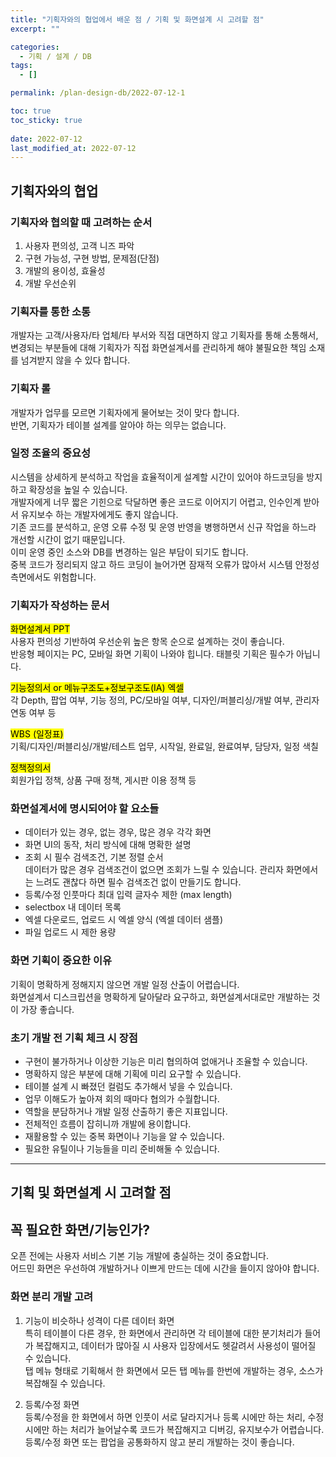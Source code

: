 ```yaml
---
title: "기획자와의 협업에서 배운 점 / 기획 및 화면설계 시 고려할 점"
excerpt: ""

categories:
  - 기획 / 설계 / DB
tags:
  - []

permalink: /plan-design-db/2022-07-12-1

toc: true
toc_sticky: true
 
date: 2022-07-12
last_modified_at: 2022-07-12
---
```


## 기획자와의 협업

### 기획자와 협의할 때 고려하는 순서
1. 사용자 편의성, 고객 니즈 파악
2. 구현 가능성, 구현 방법, 문제점(단점)
3. 개발의 용이성, 효율성
4. 개발 우선순위

### 기획자를 통한 소통
개발자는 고객/사용자/타 업체/타 부서와 직접 대면하지 않고 기획자를 통해 소통해서,  
변경되는 부분들에 대해 기획자가 직접 화면설계서를 관리하게 해야 불필요한 책임 소재를 넘겨받지 않을 수 있다 합니다.

### 기획자 롤
개발자가 업무를 모르면 기획자에게 물어보는 것이 맞다 합니다.  
반면, 기획자가 테이블 설계를 알아야 하는 의무는 없습니다.

### 일정 조율의 중요성
시스템을 상세하게 분석하고 작업을 효율적이게 설계할 시간이 있어야 하드코딩을 방지하고 확장성을 높일 수 있습니다.  
개발자에게 너무 짧은 기힌으로 닥달하면 좋은 코드로 이어지기 어렵고, 인수인계 받아서 유지보수 하는 개발자에게도 좋지 않습니다.  
기존 코드를 분석하고, 운영 오류 수정 및 운영 반영을 병행하면서 신규 작업을 하느라 개선할 시간이 없기 때문입니다.  
이미 운영 중인 소스와 DB를 변경하는 일은 부담이 되기도 합니다.  
중복 코드가 정리되지 않고 하드 코딩이 늘어가면 잠재적 오류가 많아서 시스템 안정성 측면에서도 위험합니다.

### 기획자가 작성하는 문서
<mark>화면설계서 PPT</mark>  
사용자 편의성 기반하여 우선순위 높은 항목 순으로 설계하는 것이 좋습니다.  
반응형 페이지는 PC, 모바일 화면 기획이 나와야 힙니다. 태블릿 기획은 필수가 아닙니다.

<mark>기능정의서 or 메뉴구조도+정보구조도(IA) 엑셀</mark>  
각 Depth, 팝업 여부, 기능 정의, PC/모바일 여부, 디자인/퍼블리싱/개발 여부, 관리자 연동 여부 등

<mark>WBS (일정표)</mark>  
기획/디자인/퍼블리싱/개발/테스트 업무, 시작일, 완료일, 완료여부, 담당자, 일정 색칠

<mark>정책정의서</mark>  
회원가입 정책, 상품 구매 정책, 게시판 이용 정책 등

### 화면설계서에 명시되어야 할 요소들
- 데이터가 있는 경우, 없는 경우, 많은 경우 각각 화면
- 화면 UI의 동작, 처리 방식에 대해 명확한 설명
- 조회 시 필수 검색조건, 기본 정렬 순서  
데이터가 많은 경우 검색조건이 없으면 조회가 느릴 수 있습니다. 관리자 화면에서는 느려도 괜찮다 하면 필수 검색조건 없이 만들기도 합니다.
- 등록/수정 인풋마다 최대 입력 글자수 제한 (max length)
- selectbox 내 데이터 목록
- 엑셀 다운로드, 업로드 시 엑셀 양식 (엑셀 데이터 샘플)
- 파일 업로드 시 제한 용량

### 화면 기획이 중요한 이유
기획이 명확하게 정해지지 않으면 개발 일정 산출이 어렵습니다.  
화면설계서 디스크립션을 명확하게 달아달라 요구하고, 화면설계서대로만 개발하는 것이 가장 좋습니다.

### 초기 개발 전 기획 체크 시 장점
- 구현이 불가하거나 이상한 기능은 미리 협의하여 없애거나 조율할 수 있습니다.
- 명확하지 않은 부분에 대해 기획에 미리 요구할 수 있습니다.
- 테이블 설계 시 빠졌던 컬럼도 추가해서 넣을 수 있습니다.
- 업무 이해도가 높아져 회의 때마다 협의가 수월합니다.
- 역할을 분담하거나 개발 일정 산출하기 좋은 지표입니다.
- 전체적인 흐름이 잡히니까 개발에 용이합니다.
- 재활용할 수 있는 중복 화면이나 기능을 알 수 있습니다.
- 필요한 유틸이나 기능들을 미리 준비해둘 수 있습니다.

---

## 기획 및 화면설계 시 고려할 점

## 꼭 필요한 화면/기능인가?
오픈 전에는 사용자 서비스 기본 기능 개발에 충실하는 것이 중요합니다.  
어드민 화면은 우선하여 개발하거나 이쁘게 만드는 데에 시간을 들이지 않아야 합니다.

### 화면 분리 개발 고려
1. 기능이 비슷하나 성격이 다른 데이터 화면  
특히 테이블이 다른 경우, 한 화면에서 관리하면 각 테이블에 대한 분기처리가 들어가 복잡해지고, 데이터가 많아질 시 사용자 입장에서도 헷갈려서 사용성이 떨어질 수 있습니다.  
탭 메뉴 형태로 기획해서 한 화면에서 모든 탭 메뉴를 한번에 개발하는 경우, 소스가 복잡해질 수 있습니다.

2. 등록/수정 화면  
등록/수정을 한 화면에서 하면 인풋이 서로 달라지거나 등록 시에만 하는 처리, 수정 시에만 하는 처리가 늘어날수록 코드가 복잡해지고 디버깅, 유지보수가 어렵습니다.  
등록/수정 화면 또는 팝업을 공통화하지 않고 분리 개발하는 것이 좋습니다.